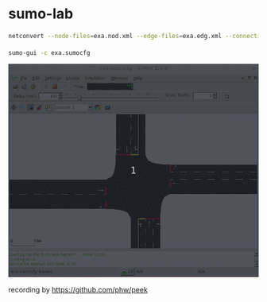 # sumo-lab

```bash
netconvert --node-files=exa.nod.xml --edge-files=exa.edg.xml --connection-files=exa.con.xml --output-file=exa.net.xml

sumo-gui -c exa.sumocfg

```
<img src="https://github.com/cly1213/sumo-lab/blob/master/demo.gif"/>

recording by https://github.com/phw/peek
```
